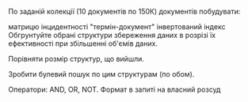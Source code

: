 По заданій колекції (10 документів по 150К) документів побудувати:

матрицю інцидентності "термін-документ"
інвертований індекс
Обгрунтуйте обрані структури збереження даних в розрізі їх ефективності при збільшенні об'ємів даних.

Порівняти розмір структур, що вийшли.

Зробити булевий пошук по цим структурам (по обом).

Оператори: AND, OR, NOT. Формат в запиті на власний розсуд